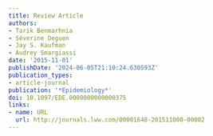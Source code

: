 ```yaml
---
title: Review Article
authors:
- Tarik Benmarhnia
- Séverine Deguen
- Jay S. Kaufman
- Audrey Smargiassi
date: '2015-11-01'
publishDate: '2024-06-05T21:10:24.630593Z'
publication_types:
- article-journal
publication: '*Epidemiology*'
doi: 10.1097/EDE.0000000000000375
links:
- name: URL
  url: http://journals.lww.com/00001648-201511000-00002
---
```

